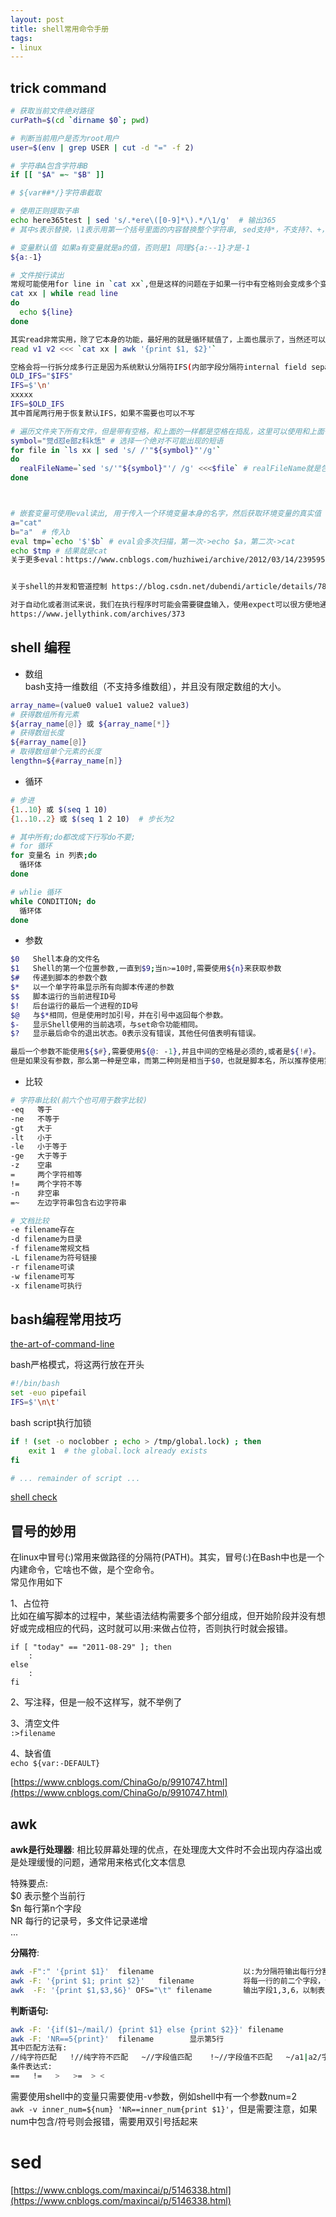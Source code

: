 ```yaml
---  
layout: post  
title: shell常用命令手册  
tags:  
- linux  
---  
```


<!--more-->

## trick command
```bash
# 获取当前文件绝对路径
curPath=$(cd `dirname $0`; pwd)

# 判断当前用户是否为root用户
user=$(env | grep USER | cut -d "=" -f 2)

# 字符串A包含字符串B
if [[ "$A" =~ "$B" ]]

# ${var##*/}字符串截取

# 使用正则提取子串
echo here365test | sed 's/.*ere\([0-9]*\).*/\1/g'  # 输出365
# 其中s表示替换，\1表示用第一个括号里面的内容替换整个字符串, sed支持*，不支持?、+，不能用\d之类，正则支持有限。

# 变量默认值 如果a有变量就是a的值，否则是1 同理${a:--1}才是-1
${a:-1} 

# 文件按行读出
常规可能使用for line in `cat xx`,但是这样的问题在于如果一行中有空格则会变成多个变量进入循环，所以请使用
cat xx | while read line
do
  echo ${line}
done

其实read非常实用，除了它本身的功能，最好用的就是循环赋值了，上面也展示了，当然还可以为多个变量同时赋值，例如awk获取了两个字段
read v1 v2 <<< `cat xx | awk '{print $1, $2}'`

空格会将一行拆分成多行正是因为系统默认分隔符IFS(内部字段分隔符internal field separator)，其默认是空格，\t或\n。所以如果我们修改IFS也能达到按行拆分的效果。好处在于“我在go调用cmd命令时read命令不起作用！”
OLD_IFS="$IFS"
IFS=$'\n'
xxxxx
IFS=$OLD_IFS
其中首尾两行用于恢复默认IFS，如果不需要也可以不写

# 遍历文件夹下所有文件，但是带有空格，和上面的一样都是空格在捣乱，这里可以使用和上面一样的方法，也可以使用先替换再替换回来的方法
symbol="觉d怼e部z科k恁" # 选择一个绝对不可能出现的短语
for file in `ls xx | sed 's/ /'"${symbol}"'/g'`
do
  realFileName=`sed 's/'"${symbol}"'/ /g' <<<$file` # realFileName就是包含空格的真正文件名
done



# 嵌套变量可使用eval读出, 用于传入一个环境变量本身的名字，然后获取环境变量的真实值
a="cat" 
b="a"  # 传入b
eval tmp=`echo '$'$b` # eval会多次扫描，第一次->echo $a，第二次->cat
echo $tmp # 结果就是cat
关于更多eval：https://www.cnblogs.com/huzhiwei/archive/2012/03/14/2395956.html


关于shell的并发和管道控制 https://blog.csdn.net/dubendi/article/details/78931979

对于自动化或者测试来说，我们在执行程序时可能会需要键盘输入，使用expect可以很方便地通过判断程序输出来控制输入，实现自动化。
https://www.jellythink.com/archives/373
```

## shell 编程  

- 数组  
bash支持一维数组（不支持多维数组），并且没有限定数组的大小。  
```bash  
array_name=(value0 value1 value2 value3)
# 获得数组所有元素
${array_name[@]} 或 ${array_name[*]}
# 获得数组长度
${#array_name[@]}
# 取得数组单个元素的长度
lengthn=${#array_name[n]}
```

- 循环

```bash
# 步进
{1..10} 或 $(seq 1 10)
{1..10..2} 或 $(seq 1 2 10)  # 步长为2

# 其中所有;do都改成下行写do不要;
# for 循环
for 变量名 in 列表;do 
  循环体
done

# whlie 循环
while CONDITION; do
  循环体
done
```

- 参数

```bash
$0   Shell本身的文件名
$1   Shell的第一个位置参数,一直到$9;当n>=10时,需要使用${n}来获取参数
$#   传递到脚本的参数个数
$*   以一个单字符串显示所有向脚本传递的参数
$$   脚本运行的当前进程ID号
$!   后台运行的最后一个进程的ID号
$@   与$*相同，但是使用时加引号，并在引号中返回每个参数。
$-   显示Shell使用的当前选项，与set命令功能相同。
$?   显示最后命令的退出状态。0表示没有错误，其他任何值表明有错误。

最后一个参数不能使用${$#},需要使用${@: -1},并且中间的空格是必须的,或者是${!#}。
但是如果没有参数，那么第一种是空串，而第二种则是相当于$0，也就是脚本名，所以推荐使用第一种。
```

- 比较

```bash
# 字符串比较(前六个也可用于数字比较)
-eq   等于
-ne   不等于
-gt   大于
-lt   小于
-le   小于等于
-ge   大于等于
-z    空串
=     两个字符相等
!=    两个字符不等
-n    非空串
=~    左边字符串包含右边字符串

# 文档比较 
-e filename存在
-d filename为目录
-f filename常规文档
-L filename为符号链接
-r filename可读
-w filename可写
-x filename可执行
```

## bash编程常用技巧
[the-art-of-command-line](https://github.com/jlevy/the-art-of-command-line/blob/master/README-zh.md)

bash严格模式，将这两行放在开头
```bash
#!/bin/bash
set -euo pipefail
IFS=$'\n\t'
```

bash script执行加锁
```bash
if ! (set -o noclobber ; echo > /tmp/global.lock) ; then
    exit 1  # the global.lock already exists
fi

# ... remainder of script ...
```

[shell check](https://github.com/koalaman/shellcheck)


## 冒号的妙用
在linux中冒号(:)常用来做路径的分隔符(PATH)。其实，冒号(:)在Bash中也是一个内建命令，它啥也不做，是个空命令。  
常见作用如下

1、占位符  
比如在编写脚本的过程中，某些语法结构需要多个部分组成，但开始阶段并没有想好或完成相应的代码，这时就可以用:来做占位符，否则执行时就会报错。
```shell
if [ "today" == "2011-08-29" ]; then  
    :  
else  
    :  
fi  
```

2、写注释，但是一般不这样写，就不举例了

3、清空文件  
`:>filename`

4、缺省值  
`echo ${var:-DEFAULT}`

[https://www.cnblogs.com/ChinaGo/p/9910747.html](https://www.cnblogs.com/ChinaGo/p/9910747.html)

## awk

**awk是行处理器**: 相比较屏幕处理的优点，在处理庞大文件时不会出现内存溢出或是处理缓慢的问题，通常用来格式化文本信息  

特殊要点:  
$0           表示整个当前行  
$n           每行第n个字段  
NR           每行的记录号，多文件记录递增  
...  

**分隔符**:  
```bash
awk -F":" '{print $1}'  filename                    以:为分隔符输出每行分割后第一项  
awk -F: '{print $1; print $2}'   filename           将每一行的前二个字段，分行输出  
awk  -F: '{print $1,$3,$6}' OFS="\t" filename       输出字段1,3,6，以制表符作为分隔符  
```

**判断语句:**  
```bash
awk -F: '{if($1~/mail/) {print $1} else {print $2}}' filename  
awk -F: 'NR==5{print}'  filename        显示第5行  
其中匹配方法有:  
//纯字符匹配   !//纯字符不匹配   ~//字段值匹配    !~//字段值不匹配   ~/a1|a2/字段值匹配a1或a2   
条件表达式:  
==   !=   >   >=  > <  
``` 

需要使用shell中的变量只需要使用-v参数，例如shell中有一个参数num=2  
`awk -v inner_num=${num} 'NR==inner_num{print $1}'`，但是需要注意，如果num中包含/符号则会报错，需要用双引号括起来

# sed  
[https://www.cnblogs.com/maxincai/p/5146338.html](https://www.cnblogs.com/maxincai/p/5146338.html)
